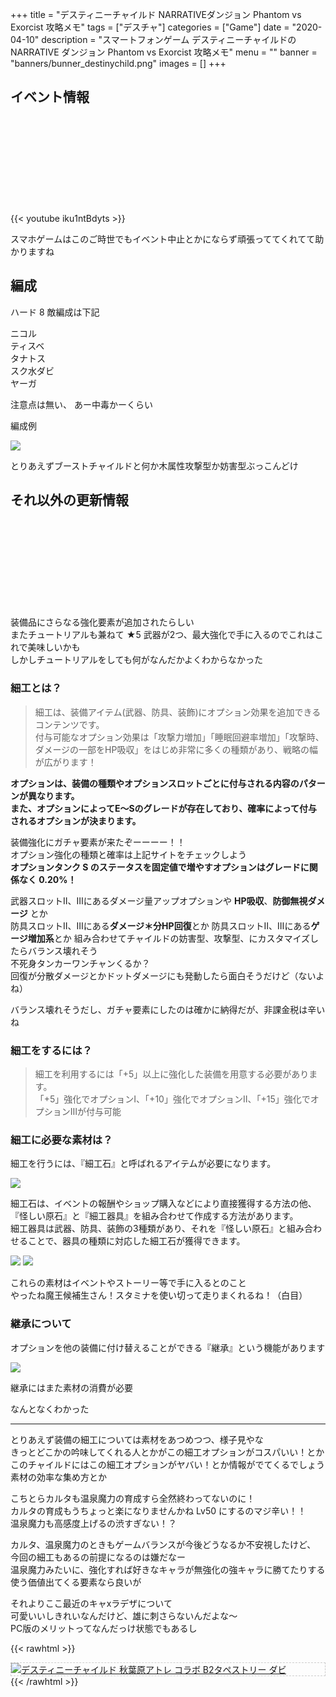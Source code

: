 +++
title = "デスティニーチャイルド NARRATIVEダンジョン Phantom vs Exorcist 攻略メモ"
tags = ["デスチャ"]
categories = ["Game"]
date = "2020-04-10"
description = "スマートフォンゲーム デスティニーチャイルドの NARRATIVE ダンジョン Phantom vs Exorcist 攻略メモ"
menu = ""
banner = "banners/bunner_destinychild.png"
images = []
+++

<!--more-->

## イベント情報
<div class="iframely-embed"><div class="iframely-responsive" style="height: 140px; padding-bottom: 0;"><a href="http://blog.destiny-child.jp/archives/24187426.html" data-iframely-url="//cdn.iframe.ly/99WC86w?iframe=card-small"></a></div></div><script async src="//cdn.iframe.ly/embed.js" charset="utf-8"></script>

{{< youtube iku1ntBdyts >}}

スマホゲームはこのご時世でもイベント中止とかにならず頑張っててくれてて助かりますね  

## 編成
ハード 8 敵編成は下記  

<font color="#7fff7f"><i class="fab fa-freebsd"></i></font> ニコル  
<font color="#7fffff"><i class="fab fa-freebsd"></i></font> ティスベ  
<font color="#7fffff"><i class="fab fa-freebsd"></i></font> タナトス  
<font color="#7fffff"><i class="fab fa-freebsd"></i></font> スク水ダビ  
<font color="#7fffff"><i class="fab fa-freebsd"></i></font> ヤーガ  

注意点は無い、
あー中毒かーくらい  

編成例  

<img src="/images/2020/destiny-child-nd/nd15-1.png" />  

とりあえずブーストチャイルドと何か木属性攻撃型か妨害型ぶっこんどけ  

## それ以外の更新情報  
<div class="iframely-embed"><div class="iframely-responsive" style="height: 140px; padding-bottom: 0;"><a href="http://blog.destiny-child.jp/archives/24105153.html" data-iframely-url="//cdn.iframe.ly/Mjcq3zU?iframe=card-small"></a></div></div><script async src="//cdn.iframe.ly/embed.js" charset="utf-8"></script>  

装備品にさらなる強化要素が追加されたらしい  
またチュートリアルも兼ねて ★5 武器が2つ、最大強化で手に入るのでこれはこれで美味しいかも  
しかしチュートリアルをしても何がなんだかよくわからなかった  

### 細工とは？  

> 細工は、装備アイテム(武器、防具、装飾)にオプション効果を追加できるコンテンツです。  
> 付与可能なオプション効果は「攻撃力増加」「睡眠回避率増加」「攻撃時、ダメージの一部をHP吸収」をはじめ非常に多くの種類があり、戦略の幅が広がります！

**オプションは、装備の種類やオプションスロットごとに付与される内容のパターンが異なります。**  
**また、オプションによってE～Sのグレードが存在しており、確率によって付与されるオプションが決まります。**  

装備強化にガチャ要素が来たぞーーーー！！  
オプション強化の種類と確率は上記サイトをチェックしよう  
**オプションタンク S のステータスを固定値で増やすオプションはグレードに関係なく 0.20%！**

武器スロットⅡ、Ⅲにあるダメージ量アップオプションや **HP吸収**、**防御無視ダメージ** とか  
防具スロットⅡ、Ⅲにある**ダメージ＊分HP回復**とか
防具スロットⅡ、Ⅲにある**ゲージ増加系**とか
組み合わせてチャイルドの妨害型、攻撃型、にカスタマイズしたらバランス壊れそう  
不死身タンカーワンチャンくるか？  
回復が分散ダメージとかドットダメージにも発動したら面白そうだけど（ないよね）  

バランス壊れそうだし、ガチャ要素にしたのは確かに納得だが、非課金税は辛いね  

### 細工をするには？  

> 細工を利用するには「+5」以上に強化した装備を用意する必要があります。  
> 「+5」強化でオプションⅠ、「+10」強化でオプションⅡ、「+15」強化でオプションⅢが付与可能  

### 細工に必要な素材は？  
細工を行うには、『細工石』と呼ばれるアイテムが必要になります。  

<img src="/images/2020/destiny-child-nd/nd15-2.png" />  

細工石は、イベントの報酬やショップ購入などにより直接獲得する方法の他、『怪しい原石』と『細工器具』を組み合わせて作成する方法があります。  
細工器具は武器、防具、装飾の3種類があり、それを『怪しい原石』と組み合わせることで、器具の種類に対応した細工石が獲得できます。  

<img src="/images/2020/destiny-child-nd/nd15-3.png" />  

<img src="/images/2020/destiny-child-nd/nd15-4.png" />  

これらの素材はイベントやストーリー等で手に入るとのこと  
やったね魔王候補生さん！スタミナを使い切って走りまくれるね！（白目）  

### 継承について
オプションを他の装備に付け替えることができる『継承』という機能があります  

<img src="/images/2020/destiny-child-nd/nd15-4.png" />  

継承にはまた素材の消費が必要  

なんとなくわかった  

---

とりあえず装備の細工については素材をあつめつつ、様子見やな  
きっとどこかの吟味してくれる人とかがこの細工オプションがコスパいい！とかこのチャイルドにはこの細工オプションがヤバい！とか情報がでてくるでしょう  
素材の効率な集め方とか  

こちとらカルタも温泉魔力の育成すら全然終わってないのに！  
カルタの育成もうちょっと楽になりませんかね Lv50 にするのマジ辛い！！  
温泉魔力も高感度上げるの渋すぎない！？  

カルタ、温泉魔力のときもゲームバランスが今後どうなるか不安視したけど、  
今回の細工もあるの前提になるのは嫌だなー  
温泉魔力みたいに、強化すれば好きなキャラが無強化の強キャラに勝てたりする使う価値出てくる要素なら良いが  

それよりここ最近のキャxラデザについて  
可愛いいしきれいなんだけど、雄に刺さらないんだよな～  
PC版のメリットってなんだっけ状態でもあるし  

{{< rawhtml >}}
<div style="border: dashed 1px #ccc;">
<a href="http://www.amazon.co.jp/exec/obidos/ASIN/B07H3319GX/sinokyoufu-22/ref=nosim/" name="amazletlink" target="_blank"><img src="https://images-fe.ssl-images-amazon.com/images/I/51MxXwUpZWL._SL160_.jpg" alt="デスティニーチャイルド 秋葉原アトレ コラボ B2タペストリー ダビ" style="border: none;" /></a>
</div>
{{< /rawhtml >}}
